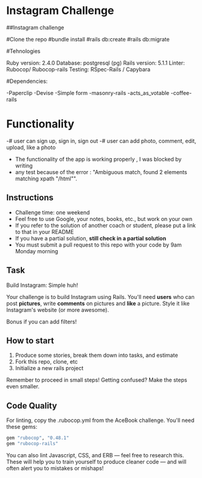 Instagram Challenge
===================
##Instagram challenge  

#Clone the repo
#bundle install
#rails db:create
#rails db:migrate

#Tehnologies

Ruby version: 2.4.0
Database: postgresql (pg)
Rails version: 5.1.1
Linter: Rubocop/ Rubocop-rails
Testing: RSpec-Rails / Capybara

#Dependencies:

-Paperclip
-Devise
-Simple form
-masonry-rails
-acts_as_votable
-coffee-rails
# Functionality

-# user can sign up, sign in, sign out
-# user can add photo, comment, edit, upload, like a photo

- The functionality of the app is working properly , I was blocked by writing
- any test because of the error : "Ambiguous match, found 2 elements matching xpath "/html"".

## Instructions

* Challenge time: one weekend
* Feel free to use Google, your notes, books, etc., but work on your own
* If you refer to the solution of another coach or student, please put a link to that in your README
* If you have a partial solution, **still check in a partial solution**
* You must submit a pull request to this repo with your code by 9am Monday morning

## Task

Build Instagram: Simple huh!

Your challenge is to build Instagram using Rails. You'll need **users** who can post **pictures**, write **comments** on pictures and **like** a picture. Style it like Instagram's website (or more awesome).

Bonus if you can add filters!

## How to start

1. Produce some stories, break them down into tasks, and estimate
2. Fork this repo, clone, etc
3. Initialize a new rails project

Remember to proceed in small steps! Getting confused? Make the steps even smaller.

## Code Quality

For linting, copy the .rubocop.yml from the AceBook challenge. You'll need these gems:

```ruby
gem "rubocop", "0.48.1"
gem "rubocop-rails"
```

You can also lint Javascript, CSS, and ERB — feel free to research this. These
will help you to train yourself to produce cleaner code — and will often alert
you to mistakes or mishaps!
